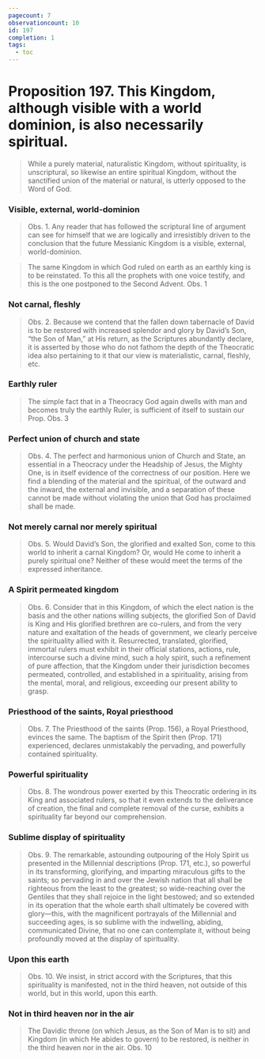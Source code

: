 ```yaml
---
pagecount: 7
observationcount: 10
id: 197
completion: 1
tags:
  - toc
---
```

# Proposition 197. This Kingdom, although visible with a world dominion, is also necessarily spiritual.

>While a purely material, naturalistic Kingdom, without spirituality, is unscriptural, so likewise an entire spiritual Kingdom, without the sanctified union of the material or natural, is utterly opposed to the Word of God.
### Visible, external, world-dominion
>Obs. 1. Any reader that has followed the scriptural line of argument can see for himself that we are logically and irresistibly driven to the conclusion that the future Messianic Kingdom is a visible, external, world-dominion.

>The same Kingdom in which God ruled on earth as an earthly king is to be reinstated. To this all the prophets with one voice testify, and this is the one postponed to the Second Advent.
>Obs. 1

### Not carnal, fleshly
>Obs. 2. Because we contend that the fallen down tabernacle of David is to be restored with increased splendor and glory by David’s Son, “the Son of Man,” at His return, as the Scriptures abundantly declare, it is asserted by those who do not fathom the depth of the Theocratic idea also pertaining to it that our view is materialistic, carnal, fleshly, etc.

### Earthly ruler
>The simple fact that in a Theocracy God again dwells with man and becomes truly the earthly Ruler, is sufficient of itself to sustain our Prop.
>Obs. 3
### Perfect union of church and state
>Obs. 4. The perfect and harmonious union of Church and State, an essential in a Theocracy under the Headship of Jesus, the Mighty One, is in itself evidence of the correctness of our position. Here we find a blending of the material and the spiritual, of the outward and the inward, the external and invisible, and a separation of these cannot be made without violating the union that God has proclaimed shall be made.
### Not merely carnal nor merely spiritual
>Obs. 5. Would David’s Son, the glorified and exalted Son, come to this world to inherit a carnal Kingdom? Or, would He come to inherit a purely spiritual one? Neither of these would meet the terms of the expressed inheritance.
### A Spirit permeated kingdom
>Obs. 6. Consider that in this Kingdom, of which the elect nation is the basis and the other nations willing subjects, the glorified Son of David is King and His glorified brethren are co-rulers, and from the very nature and exaltation of the heads of government, we clearly perceive the spirituality allied with it. Resurrected, translated, glorified, immortal rulers must exhibit in their official stations, actions, rule, intercourse such a divine mind, such a holy spirit, such a refinement of pure affection, that the Kingdom under their jurisdiction becomes permeated, controlled, and established in a spirituality, arising from the mental, moral, and religious, exceeding our present ability to grasp.
### Priesthood of the saints, Royal priesthood
>Obs. 7. The Priesthood of the saints (Prop. 156), a Royal Priesthood, evinces the same. The baptism of the Spirit then (Prop. 171) experienced, declares unmistakably the pervading, and powerfully contained spirituality.
### Powerful spirituality
>Obs. 8. The wondrous power exerted by this Theocratic ordering in its King and associated rulers, so that it even extends to the deliverance of creation, the final and complete removal of the curse, exhibits a spirituality far beyond our comprehension.
### Sublime display of spirituality
>Obs. 9. The remarkable, astounding outpouring of the Holy Spirit us presented in the Millennial descriptions (Prop. 171, etc.), so powerful in its transforming, glorifying, and imparting miraculous gifts to the saints; so pervading in and over the Jewish nation that all shall be righteous from the least to the greatest; so wide-reaching over the Gentiles that they shall rejoice in the light bestowed; and so extended in its operation that the whole earth shall ultimately be covered with glory—this, with the magnificent portrayals of the Millennial and succeeding ages, is so sublime with the indwelling, abiding, communicated Divine, that no one can contemplate it, without being profoundly moved at the display of spirituality.
### Upon this earth
>Obs. 10. We insist, in strict accord with the Scriptures, that this spirituality is manifested, not in the third heaven, not outside of this world, but in this world, upon this earth.
### Not in third heaven nor in the air
>The Davidic throne (on which Jesus, as the Son of Man is to sit) and Kingdom (in which He abides to govern) to be restored, is neither in the third heaven nor in the air.
>Obs. 10